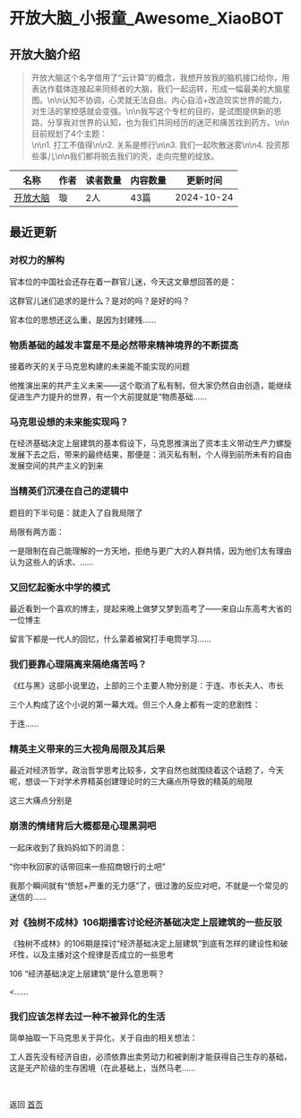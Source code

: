 # 开放大脑_小报童_Awesome_XiaoBOT

## 开放大脑介绍
> 开放大脑这个名字借用了“云计算”的概念，我想开放我的脑机接口给你，用表达作载体连接起来同频者的大脑，我们一起运转，形成一幅最美的大脑星图。\n\n认知不协调，心灵就无法自由。内心自洽+改造现实世界的能力，对生活的掌控感就会变强。\n\n我写这个专栏的目的，是试图提供新的思路，分享我对世界的认知，也为我们共同经历的迷茫和痛苦找到药方。\n\n目前规划了4个主题：  
\n\n1. 打工不值得\n\n2. 关系是修行\n\n3. 我们一起吹散迷雾\n\n4. 投资那些事儿\n\n我们都将脱去我们的壳，走向完整的绽放。  
  


|名称|作者|读者数量|内容数量|更新时间|
|---|---|---|---|---|
|[开放大脑](https://xiaobot.net/p/Skye?refer=9c3f1c95-a052-465a-9902-f6d75080262a)|璇|2人|43篇|2024-10-24|

## 最近更新
### 对权力的解构

官本位的中国社会还存在着一群官儿迷，今天这文章想回答的是：

这群官儿迷们追求的是什么？是对的吗？是好的吗？

官本位的思想还这么重，是因为封建残......

### 物质基础的越发丰富是不是必然带来精神境界的不断提高

接着昨天的关于马克思构建的未来能不能实现的问题

他推演出来的共产主义未来——这个取消了私有制，但大家仍然自由创造，能继续促进生产力提升的世界，有一个大前提就是“物质基础......

### 马克思设想的未来能实现吗？

在经济基础决定上层建筑的基本假设下，马克思推演出了资本主义带动生产力螺旋发展下去之后，带来的最终结果，那便是：消灭私有制，个人得到前所未有的自由发展空间的共产主义的到来

### 当精英们沉浸在自己的逻辑中

题目的下半句是：就走入了自我局限了

局限有两方面：

一是限制在自己能理解的一方天地，拒绝与更广大的人群共情，因为他们太有理由认为这些人的诉求、......

### 又回忆起衡水中学的模式

最近看到一个喜欢的博主，提起来晚上做梦又梦到高考了——来自山东高考大省的一位博主

留言下都是一代人的回忆，什么蒙着被窝打手电筒学习......

### 我们要靠心理隔离来隔绝痛苦吗？

《红与黑》这部小说里边，上部的三个主要人物分别是：于连、市长夫人、市长

三个人构成了这个小说的第一幕大戏。但三个人身上都有一定的悲剧性：

于连......

### 精英主义带来的三大视角局限及其后果

最近对经济哲学，政治哲学思考比较多，文字自然也就围绕着这个话题了，今天呢，想谈一下对学术界精英创建理论时的三大痛点所导致的精英的局限

这三大痛点分别是

### 崩溃的情绪背后大概都是心理黑洞吧

一起床收到了我妈妈如下的消息：

“你中秋回家的话带回来一些招商银行的土吧”

我那个瞬间就有“愤怒+严重的无力感”了，很过激的反应对吧，不就是一个常见的迷信的......

### 对《独树不成林》106期播客讨论经济基础决定上层建筑的一些反驳

《独树不成林》的106期是探讨“经济基础决定上层建筑”到底有怎样的建设性和破坏性，以及主播对这个规律是否成立的一些思考

106 “经济基础决定上层建筑”是什么意思啊？

<......

### 我们应该怎样去过一种不被异化的生活

简单抽取一下马克思关于异化，关于自由的相关想法：

工人首先没有经济自由，必须依靠出卖劳动力和被剥削才能获得自己生存的基础，这是无产阶级的生存困境（在此基础上，当然马老......


<a href="https://github.com/Reno9527/awesome-xiaobot" style="color: white; text-decoration: none;">awesome-xiaobot</a>

返回 [首页](../README.md)
